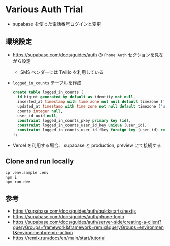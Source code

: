 # Various Auth Trial

- supabase を使った電話番号ログインと変更

## 環境設定

- https://supabase.com/docs/guides/auth の `Phone Auth` セクションを見ながら設定
  - SMS ベンダーには Twilio を利用している
- `logged_in_counts` テーブルを作成

  ```sql
  create table logged_in_counts (
    id bigint generated by default as identity not null,
    inserted_at timestamp with time zone not null default timezone ('utc'::text, now()),
    updated_at timestamp with time zone not null default timezone ('utc'::text, now()),
    counts integer null,
    user_id uuid null,
    constraint logged_in_counts_pkey primary key (id),
    constraint logged_in_counts_user_id_key unique (user_id),
    constraint logged_in_counts_user_id_fkey foreign key (user_id) references auth.users (id)
  );
  ```

- Vercel を利用する場合、 supabase と production, preview にて接続する

## Clone and run locally

```
cp .env.sample .env
npm i
npm run dev
```

## 参考

- https://supabase.com/docs/guides/auth/quickstarts/nextjs
- https://supabase.com/docs/guides/auth/phone-login
- https://supabase.com/docs/guides/auth/server-side/creating-a-client?queryGroups=framework&framework=remix&queryGroups=environment&environment=remix-action
- https://remix.run/docs/en/main/start/tutorial
